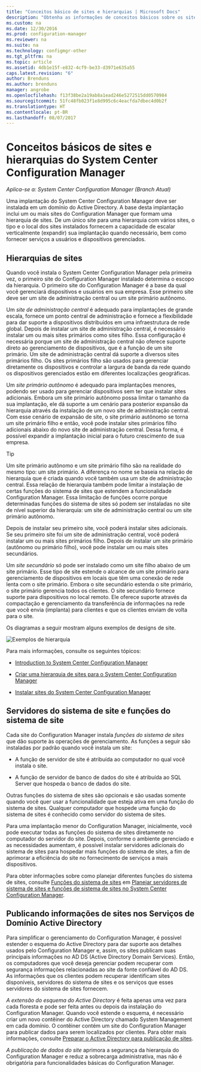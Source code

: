 ```yaml
---
title: "Conceitos básico de sites e hierarquias | Microsoft Docs"
description: "Obtenha as informações de conceitos básicos sobre os sites e hierarquias do System Center Configuration Manager."
ms.custom: na
ms.date: 12/30/2016
ms.prod: configuration-manager
ms.reviewer: na
ms.suite: na
ms.technology: configmgr-other
ms.tgt_pltfrm: na
ms.topic: article
ms.assetid: 4db1e15f-e832-4cf9-be33-d3971e635a55
caps.latest.revision: "6"
author: Brenduns
ms.author: brenduns
manager: angrobe
ms.openlocfilehash: f13f38be2a19ab8a1ead246e5272515dd0570984
ms.sourcegitcommit: 51fc48fb023f1e8d995c6c4eacfda7dbec4d0b2f
ms.translationtype: HT
ms.contentlocale: pt-BR
ms.lasthandoff: 08/07/2017
---
```

# <a name="fundamentals-of-sites-and-hierarchies-for-system-center-configuration-manager"></a>Conceitos básicos de sites e hierarquias do System Center Configuration Manager

*Aplica-se a: System Center Configuration Manager (Branch Atual)*

Uma implantação do System Center Configuration Manager deve ser instalada em um domínio do Active Directory. A base desta implantação inclui um ou mais sites do Configuration Manager que formam uma hierarquia de sites. De um único site para uma hierarquia com vários sites, o tipo e o local dos sites instalados fornecem a capacidade de escalar verticalmente (expandir) sua implantação quando necessário, bem como fornecer serviços a usuários e dispositivos gerenciados.

## <a name="hierarchies-of-sites"></a>Hierarquias de sites
Quando você instala o System Center Configuration Manager pela primeira vez, o primeiro site do Configuration Manager instalado determina o escopo da hierarquia. O primeiro site do Configuration Manager é a base da qual você gerenciará dispositivos e usuários em sua empresa. Esse primeiro site deve ser um site de administração central ou um site primário autônomo.  

 Um *site de administração central* é adequado para implantações de grande escala, fornece um ponto central de administração e fornece a flexibilidade para dar suporte a dispositivos distribuídos em uma infraestrutura de rede global. Depois de instalar um site de administração central, é necessário instalar um ou mais sites primários como sites filho. Essa configuração é necessária porque um site de administração central não oferece suporte direto ao gerenciamento de dispositivos, que é a função de um site primário. Um site de administração central dá suporte a diversos sites primários filho. Os sites primários filho são usados para gerenciar diretamente os dispositivos e controlar a largura de banda da rede quando os dispositivos gerenciados estão em diferentes localizações geográficas.  

 Um *site primário autônomo* é adequado para implantações menores, podendo ser usado para gerenciar dispositivos sem ter que instalar sites adicionais. Embora um site primário autônomo possa limitar o tamanho da sua implantação, ele dá suporte a um cenário para posterior expansão da hierarquia através da instalação de um novo site de administração central. Com esse cenário de expansão de site, o site primário autônomo se torna um site primário filho e então, você pode instalar sites primários filho adicionais abaixo do novo site de administração central. Dessa forma, é possível expandir a implantação inicial para o futuro crescimento de sua empresa.  

> [!TIP]  
>  Um site primário autônomo e um site primário filho são na realidade do mesmo tipo: um site primário. A diferença no nome se baseia na relação de hierarquia que é criada quando você também usa um site de administração central. Essa relação de hierarquia também pode limitar a instalação de certas funções do sistema de sites que estendem a funcionalidade Configuration Manager. Essa limitação de funções ocorre porque determinadas funções do sistema de sites só podem ser instaladas no site de nível superior da hierarquia: um site de administração central ou um site primário autônomo.  

 Depois de instalar seu primeiro site, você poderá instalar sites adicionais. Se seu primeiro site foi um site de administração central, você poderá instalar um ou mais sites primários filho. Depois de instalar um site primário (autônomo ou primário filho), você pode instalar um ou mais sites secundários.  

 Um *site secundário* só pode ser instalado como um site filho abaixo de um site primário. Esse tipo de site estende o alcance de um site primário para gerenciamento de dispositivos em locais que têm uma conexão de rede lenta com o site primário. Embora o site secundário estenda o site primário, o site primário gerencia todos os clientes. O site secundário fornece suporte para dispositivos no local remoto. Ele oferece suporte através da compactação e gerenciamento da transferência de informações na rede que você envia (implanta) para clientes e que os clientes enviam de volta para o site.  

 Os diagramas a seguir mostram alguns exemplos de designs de site.  

 ![Exemplos de hierarquia](media/Hierarchy_examples.png)  

 Para mais informações, consulte os seguintes tópicos:  

-   [Introduction to System Center Configuration Manager](../../core/understand/introduction.md)  

-   [Criar uma hierarquia de sites para o System Center Configuration Manager](../../core/plan-design/hierarchy/design-a-hierarchy-of-sites.md)  

-   [Instalar sites do System Center Configuration Manager](/sccm/core/servers/deploy/install/installing-sites)  

## <a name="site-system-servers-and-site-system-roles"></a>Servidores do sistema de site e funções do sistema de site  
 Cada site do Configuration Manager instala *funções do sistema de sites* que dão suporte às operações de gerenciamento. As funções a seguir são instaladas por padrão quando você instala um site:

-   A função de servidor de site é atribuída ao computador no qual você instala o site.

-   A função de servidor de banco de dados do site é atribuída ao SQL Server que hospeda o banco de dados do site.

Outras funções do sistema de sites são opcionais e são usadas somente quando você quer usar a funcionalidade que esteja ativa em uma função do sistema de sites. Qualquer computador que hospede uma função do sistema de sites é conhecido como servidor do sistema de sites.  

 Para uma implantação menor do Configuration Manager, inicialmente, você pode executar todas as funções do sistema de sites diretamente no computador do servidor do site. Depois, conforme o ambiente gerenciado e as necessidades aumentam, é possível instalar servidores adicionais do sistema de sites para hospedar mais funções do sistema de sites, a fim de aprimorar a eficiência do site no fornecimento de serviços a mais dispositivos.  

 Para obter informações sobre como planejar diferentes funções do sistema de sites, consulte [Funções do sistema de sites](../../core/plan-design/hierarchy/plan-for-site-system-servers-and-site-system-roles.md#bkmk_planroles) em [Planejar servidores de sistema de sites e funções de sistema de sites no System Center Configuration Manager](../../core/plan-design/hierarchy/plan-for-site-system-servers-and-site-system-roles.md).

## <a name="publishing-site-information-to-active-directory-domain-services"></a>Publicando informações de sites nos Serviços de Domínio Active Directory  
 Para simplificar o gerenciamento do Configuration Manager, é possível estender o esquema do Active Directory para dar suporte aos detalhes usados pelo Configuration Manager e, assim, os sites publicam suas principais informações no AD DS (Active Directory Domain Services). Então, os computadores que você deseja gerenciar podem recuperar com segurança informações relacionadas ao site da fonte confiável do AD DS. As informações que os clientes podem recuperar identificam sites disponíveis, servidores do sistema de sites e os serviços que esses servidores do sistema de sites fornecem.  

 *A extensão do esquema do Active Directory* é feita apenas uma vez para cada floresta e pode ser feita antes ou depois da instalação do Configuration Manager.   Quando você estende o esquema, é necessário criar um novo contêiner do Active Directory chamado System Management em cada domínio. O contêiner contém um site do Configuration Manager para publicar dados para serem localizados por clientes. Para obter mais informações, consulte [Preparar o Active Directory para publicação de sites](../../core/plan-design/network/extend-the-active-directory-schema.md).  

 *A publicação de dados do site* aprimora a segurança da hierarquia do Configuration Manager e reduz a sobrecarga administrativa, mas não é obrigatória para funcionalidades básicas do Configuration Manager.  
